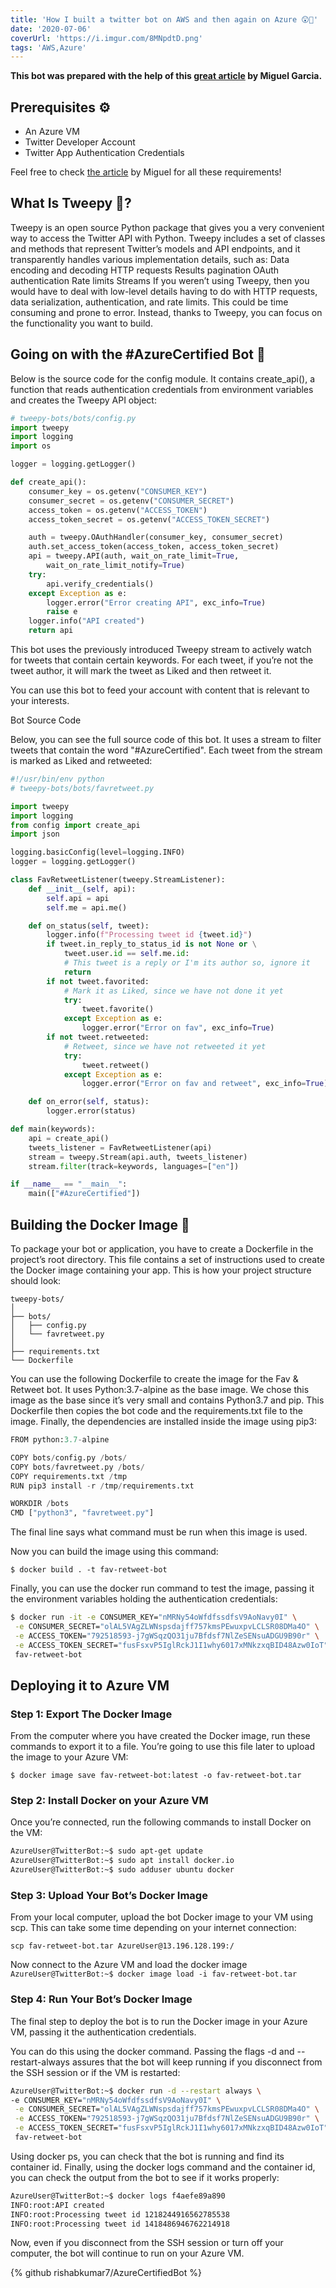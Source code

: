 ```yaml
---
title: 'How I built a twitter bot on AWS and then again on Azure 😲🤖'
date: '2020-07-06'
coverUrl: 'https://i.imgur.com/8MNpdtD.png'
tags: 'AWS,Azure'
---
```


**This bot was prepared with the help of this [great article](https://realpython.com/twitter-bot-python-tweepy/#how-to-make-a-twitter-bot-in-python-with-tweepy) by Miguel Garcia.**

## Prerequisites ⚙
- An Azure VM
- Twitter Developer Account
- Twitter App Authentication Credentials

Feel free to check [the article](https://realpython.com/twitter-bot-python-tweepy/#how-to-make-a-twitter-bot-in-python-with-tweepy) by Miguel for all these requirements!

## What Is Tweepy 🐣?
Tweepy is an open source Python package that gives you a very convenient way to access the Twitter API with Python. Tweepy includes a set of classes and methods that represent Twitter’s models and API endpoints, and it transparently handles various implementation details, such as:
Data encoding and decoding
HTTP requests
Results pagination
OAuth authentication
Rate limits
Streams
If you weren’t using Tweepy, then you would have to deal with low-level details having to do with HTTP requests, data serialization, authentication, and rate limits. This could be time consuming and prone to error. Instead, thanks to Tweepy, you can focus on the functionality you want to build.

## Going on with the #AzureCertified Bot 🤖

Below is the source code for the config module. It contains create_api(), a function that reads authentication credentials from environment variables and creates the Tweepy API object:

```py
# tweepy-bots/bots/config.py
import tweepy
import logging
import os

logger = logging.getLogger()

def create_api():
    consumer_key = os.getenv("CONSUMER_KEY")
    consumer_secret = os.getenv("CONSUMER_SECRET")
    access_token = os.getenv("ACCESS_TOKEN")
    access_token_secret = os.getenv("ACCESS_TOKEN_SECRET")

    auth = tweepy.OAuthHandler(consumer_key, consumer_secret)
    auth.set_access_token(access_token, access_token_secret)
    api = tweepy.API(auth, wait_on_rate_limit=True, 
        wait_on_rate_limit_notify=True)
    try:
        api.verify_credentials()
    except Exception as e:
        logger.error("Error creating API", exc_info=True)
        raise e
    logger.info("API created")
    return api
```

This bot uses the previously introduced Tweepy stream to actively watch for tweets that contain certain keywords. For each tweet, if you’re not the tweet author, it will mark the tweet as Liked and then retweet it.

You can use this bot to feed your account with content that is relevant to your interests.

Bot Source Code

Below, you can see the full source code of this bot. It uses a stream to filter tweets that contain the word "#AzureCertified". Each tweet from the stream is marked as Liked and retweeted:

```py
#!/usr/bin/env python
# tweepy-bots/bots/favretweet.py

import tweepy
import logging
from config import create_api
import json

logging.basicConfig(level=logging.INFO)
logger = logging.getLogger()

class FavRetweetListener(tweepy.StreamListener):
    def __init__(self, api):
        self.api = api
        self.me = api.me()

    def on_status(self, tweet):
        logger.info(f"Processing tweet id {tweet.id}")
        if tweet.in_reply_to_status_id is not None or \
            tweet.user.id == self.me.id:
            # This tweet is a reply or I'm its author so, ignore it
            return
        if not tweet.favorited:
            # Mark it as Liked, since we have not done it yet
            try:
                tweet.favorite()
            except Exception as e:
                logger.error("Error on fav", exc_info=True)
        if not tweet.retweeted:
            # Retweet, since we have not retweeted it yet
            try:
                tweet.retweet()
            except Exception as e:
                logger.error("Error on fav and retweet", exc_info=True)

    def on_error(self, status):
        logger.error(status)

def main(keywords):
    api = create_api()
    tweets_listener = FavRetweetListener(api)
    stream = tweepy.Stream(api.auth, tweets_listener)
    stream.filter(track=keywords, languages=["en"])

if __name__ == "__main__":
    main(["#AzureCertified"])
```


## Building the Docker Image 🐳
To package your bot or application, you have to create a Dockerfile in the project’s root directory. This file contains a set of instructions used to create the Docker image containing your app.
This is how your project structure should look:
```
tweepy-bots/
│
├── bots/
│   ├── config.py
│   └── favretweet.py
│
├── requirements.txt
└── Dockerfile
```

You can use the following Dockerfile to create the image for the Fav & Retweet bot. It uses Python:3.7-alpine as the base image. We chose this image as the base since it’s very small and contains Python3.7 and pip. This Dockerfile then copies the bot code and the requirements.txt file to the image. Finally, the dependencies are installed inside the image using pip3:

```py
FROM python:3.7-alpine

COPY bots/config.py /bots/
COPY bots/favretweet.py /bots/
COPY requirements.txt /tmp
RUN pip3 install -r /tmp/requirements.txt

WORKDIR /bots
CMD ["python3", "favretweet.py"]
```

The final line says what command must be run when this image is used.

Now you can build the image using this command:

`$ docker build . -t fav-retweet-bot`

Finally, you can use the docker run command to test the image, passing it the environment variables holding the authentication credentials:

```bash
$ docker run -it -e CONSUMER_KEY="nMRNy54oWfdfssdfsV9AoNavy0I" \
 -e CONSUMER_SECRET="olAL5VAgZLWNspsdajff757kmsPEwuxpvLCLSR08DMa4O" \
 -e ACCESS_TOKEN="792518593-j7gWSqzQO31ju7Bfdsf7NlZeSENsuADGU9B90r" \
 -e ACCESS_TOKEN_SECRET="fusFsxvP5IglRckJ1I1why6017xMNkzxqBID48Azw0IoT" \
 fav-retweet-bot
```

## Deploying it to Azure VM
### Step 1: Export The Docker Image
From the computer where you have created the Docker image, run these commands to export it to a file. You’re going to use this file later to upload the image to your Azure VM:

`$ docker image save fav-retweet-bot:latest -o fav-retweet-bot.tar`

### Step 2: Install Docker on your Azure VM
Once you’re connected, run the following commands to install Docker on the VM:
```bash
AzureUser@TwitterBot:~$ sudo apt-get update
AzureUser@TwitterBot:~$ sudo apt install docker.io
AzureUser@TwitterBot:~$ sudo adduser ubuntu docker
```

### Step 3: Upload Your Bot’s Docker Image

From your local computer, upload the bot Docker image to your VM using scp. This can take some time depending on your internet connection:

`scp fav-retweet-bot.tar AzureUser@13.196.128.199:/`

Now connect to the Azure VM and load the docker image
`AzureUser@TwitterBot:~$ docker image load -i fav-retweet-bot.tar`

### Step 4: Run Your Bot’s Docker Image

The final step to deploy the bot is to run the Docker image in your Azure VM, passing it the authentication credentials.

You can do this using the docker command. Passing the flags -d and --restart-always assures that the bot will keep running if you disconnect from the SSH session or if the VM is restarted:
```bash
AzureUser@TwitterBot:~$ docker run -d --restart always \
-e CONSUMER_KEY="nMRNy54oWfdfssdfsV9AoNavy0I" \
 -e CONSUMER_SECRET="olAL5VAgZLWNspsdajff757kmsPEwuxpvLCLSR08DMa4O" \
 -e ACCESS_TOKEN="792518593-j7gWSqzQO31ju7Bfdsf7NlZeSENsuADGU9B90r" \
 -e ACCESS_TOKEN_SECRET="fusFsxvP5IglRckJ1I1why6017xMNkzxqBID48Azw0IoT" \
 fav-retweet-bot
```

Using docker ps, you can check that the bot is running and find its container id. Finally, using the docker logs command and the container id, you can check the output from the bot to see if it works properly:
```bash
AzureUser@TwitterBot:~$ docker logs f4aefe89a890
INFO:root:API created
INFO:root:Processing tweet id 1218244916562785538
INFO:root:Processing tweet id 1418486946762214918

```
Now, even if you disconnect from the SSH session or turn off your computer, the bot will continue to run on your Azure VM.

{% github rishabkumar7/AzureCertifiedBot %}

